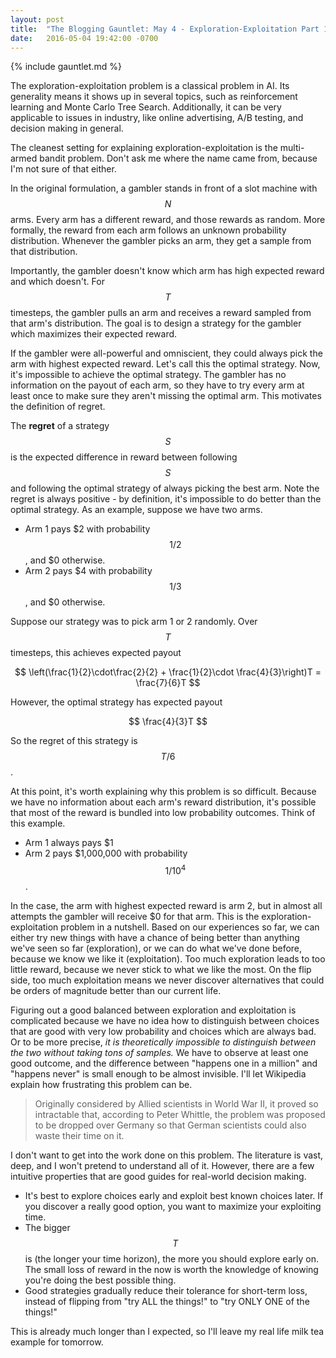 ```yaml
---
layout: post
title:  "The Blogging Gauntlet: May 4 - Exploration-Exploitation Part 1: Multi-armed Bandits"
date:   2016-05-04 19:42:00 -0700
---
```


{% include gauntlet.md %}

The exploration-exploitation problem is a classical problem in AI. Its generality
means it shows up in several topics, such as reinforcement learning and Monte
Carlo Tree Search. Additionally, it can be very applicable to issues in industry,
like online advertising, A/B testing, and decision making in general.

The cleanest setting for explaining exploration-exploitation is
the multi-armed bandit problem. Don't ask me where the name came from, because
I'm not sure of that either.

In the original formulation, a gambler stands in front of a slot machine
with $$N$$ arms. Every arm has a different reward, and those rewards as random.
More formally, the reward from each arm follows an unknown probability distribution.
Whenever the gambler picks an arm, they get a sample from that distribution.

Importantly, the gambler doesn't know which arm has high expected reward
and which doesn't. For $$T$$ timesteps, the gambler pulls an arm and receives
a reward sampled from that arm's distribution. The goal is to design a strategy
for the gambler which maximizes their expected reward.

If the gambler were all-powerful and omniscient, they could always pick the
arm with highest expected reward. Let's call this the optimal strategy.
Now, it's impossible to achieve the optimal strategy. The gambler has
no information on the payout of each arm, so they have to try every
arm at least once to make sure they aren't missing the optimal
arm. This motivates the definition of regret.

The **regret** of a strategy $$S$$ is the expected difference in reward between
following $$S$$ and following the optimal strategy of always picking the best arm.
Note the regret is always positive - by definition, it's impossible to do better
than the optimal strategy.
As an example, suppose we have two arms.

* Arm 1 pays $2 with probability $$1/2$$, and $0 otherwise.
* Arm 2 pays $4 with probability $$1/3$$, and $0 otherwise.

Suppose our strategy was to pick arm 1 or 2 randomly. Over $$T$$ timesteps,
this achieves expected payout

$$
    \left(\frac{1}{2}\cdot\frac{2}{2} + \frac{1}{2}\cdot \frac{4}{3}\right)T = \frac{7}{6}T
$$

However, the optimal strategy has expected payout

$$
    \frac{4}{3}T
$$

So the regret of this strategy is $$T/6$$.

At this point, it's worth explaining why this problem is so difficult. Because
we have no information about each arm's reward distribution, it's possible that
most of the reward is bundled into low probability outcomes. Think of this
example.

* Arm 1 always pays $1
* Arm 2 pays $1,000,000 with probability $$1/10^4$$.

In the case, the arm with highest expected reward is arm 2, but in almost all
attempts the gambler will receive $0 for that arm.
This is the exploration-exploitation problem in a nutshell. Based on our
experiences so far, we can either try new things with have a chance of
being better than anything we've seen so far (exploration), or we can
do what we've done before, because we know we like it (exploitation).
Too much exploration leads to too little reward, because we never stick to
what we like the most. On the flip side, too much exploitation means we
never discover alternatives that could be orders of magnitude better
than our current life.

Figuring out a good balanced between exploration and exploitation is
complicated because we have no idea how to distinguish between choices that
are good with very low probability and choices which are always bad.
Or to be more precise, *it is theoretically impossible to distinguish
between the two without taking tons of samples.* We have to observe
at least one good outcome, and the difference between "happens one in a million"
and "happens never" is small enough to be almost invisible.
I'll let Wikipedia explain how frustrating this problem can be.

> Originally considered by Allied scientists in World War II, it proved so intractable that, according to Peter Whittle, the problem was proposed to be dropped over Germany so that German scientists could also waste their time on it.

I don't want to get into the work done on this problem. The literature is vast,
deep, and I won't pretend to understand all of it. However, there are a few
intuitive properties that are good guides for real-world decision making.

* It's best to explore choices early and exploit best known choices later.
If you discover a really good option, you want to maximize your
exploiting time.
* The bigger $$T$$ is (the longer your time horizon), the more you should
explore early on. The small loss of reward in the now is worth the knowledge
of knowing you're doing the best possible thing.
* Good strategies gradually reduce their tolerance for short-term loss, instead
of flipping from "try ALL the things!" to "try ONLY ONE of the things!"

This is already much longer than I expected, so I'll leave my real life
milk tea example for tomorrow.
